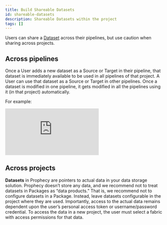 ```yaml
---
title: Build Shareable Datasets
id: shareable-datasets
description: Shareable Datasets within the project
tags: []
---
```


Users can share a [Dataset](/docs/concepts/project/dataset.md) across their pipelines, but use caution when sharing across projects.

## Across pipelines

Once a User adds a new dataset as a Source or Target in their pipeline, that dataset is immediately available to be used in all pipelines of that project. A User can use that dataset as a Source or Target in other pipelines.
Once a dataset is modified in one pipeline, it gets modified in all the pipelines using it (in that project) automatically.

For example:

<div style={{position: 'relative', 'padding-bottom': '56.25%', height: 0}}>
   <iframe src="https://www.loom.com/embed/2359ead915f5459381bcdf345ed76993" frameborder="0" webkitallowfullscreen mozallowfullscreen allowfullscreen
      style={{position: 'absolute', top: 0, left: 0, width: '100%', height: '100%'}}></iframe>
</div>

## Across projects

**Datasets** in Prophecy are pointers to actual data in your data storage solution. Prophecy doesn’t store any data, and we recommend not to treat datasets in Packages as “data products.” That is, we recommend not to configure datasets in a Package. Instead, leave datasets configurable in the project where they are used. Importantly, access to the actual data remains dependent upon the user’s personal access token or username/password credential. To access the data in a new project, the user must select a fabric with access permissions for that data.

